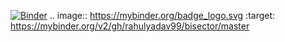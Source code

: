
[![Binder](https://mybinder.org/badge_logo.svg)](https://mybinder.org/v2/gh/rahulyadav99/bisector/master)
.. image:: https://mybinder.org/badge_logo.svg
 :target: https://mybinder.org/v2/gh/rahulyadav99/bisector/master
